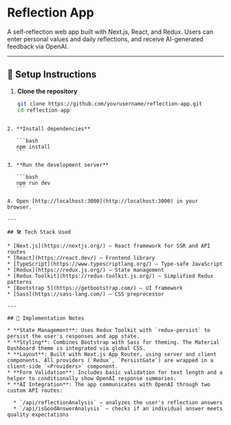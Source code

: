 # Reflection App

A self-reflection web app built with Next.js, React, and Redux. Users can enter personal values and daily reflections, and receive AI-generated feedback via OpenAI.

---

## 🚀 Setup Instructions

1. **Clone the repository**
   ```bash
   git clone https://github.com/yourusername/reflection-app.git
   cd reflection-app
````

2. **Install dependencies**

   ```bash
   npm install
   ```

3. **Run the development server**

   ```bash
   npm run dev
   ```

4. Open [http://localhost:3000](http://localhost:3000) in your browser.

---

## 🛠️ Tech Stack Used

* [Next.js](https://nextjs.org/) — React framework for SSR and API routes
* [React](https://react.dev/) — Frontend library
* [TypeScript](https://www.typescriptlang.org/) — Type-safe JavaScript
* [Redux](https://redux.js.org/) — State management
* [Redux Toolkit](https://redux-toolkit.js.org/) — Simplified Redux patterns
* [Bootstrap 5](https://getbootstrap.com/) — UI framework
* [Sass](https://sass-lang.com/) — CSS preprocessor

---

## 📌 Implementation Notes

* **State Management**: Uses Redux Toolkit with `redux-persist` to persist the user's responses and app state.
* **Styling**: Combines Bootstrap with Sass for theming. The Material Dashboard theme is integrated via global CSS.
* **Layout**: Built with Next.js App Router, using server and client components. All providers (`Redux`, `PersistGate`) are wrapped in a client-side `<Providers>` component.
* **Form Validation**: Includes basic validation for text length and a helper to conditionally show OpenAI response summaries.
* **AI Integration**: The app communicates with OpenAI through two custom API routes:

  * `/api/reflectionAnalysis` — analyzes the user's reflection answers
  * `/api/isGoodAnswerAnalysis` — checks if an individual answer meets quality expectations